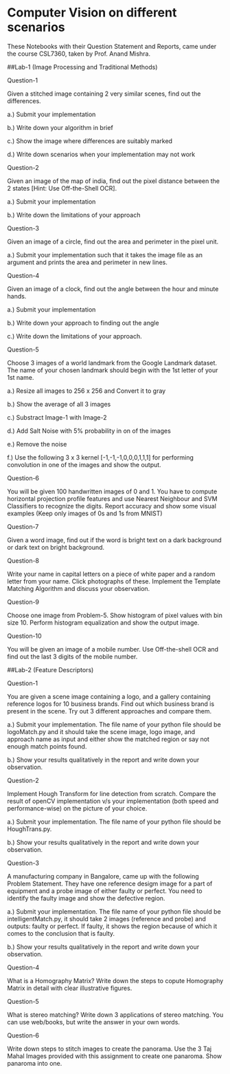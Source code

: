 # Computer Vision on different scenarios

These Notebooks with their Question Statement and Reports, came under the course CSL7360, taken by Prof. Anand Mishra.

##Lab-1 (Image Processing and Traditional Methods)

Question-1

Given a stitched image containing 2 very similar scenes, find out the differences.

a.) Submit your implementation

b.) Write down your algorithm in brief

c.) Show the image where differences are suitably marked

d.) Write down scenarios when your implementation may not work

Question-2

Given an image of the map of india, find out the pixel distance between the 2 states [Hint: Use Off-the-Shell OCR].

a.) Submit your implementation

b.) Write down the limitations of your approach

Question-3

Given an image of a circle, find out the area and perimeter in the pixel unit.

a.) Submit your implementation such that it takes the image file as an argument and prints the area and perimeter in new lines.

Question-4

Given an image of a clock, find out the angle between the hour and minute hands.

a.) Submit your implementation

b.) Write down your approach to finding out the angle

c.) Write down the limitations of your approach.

Question-5

Choose 3 images of a world landmark from the Google Landmark dataset. The name of your chosen landmark should begin with the 1st letter of your 1st name.

a.) Resize all images to 256 x 256 and Convert it to gray

b.) Show the average of all 3 images

c.) Substract Image-1 with Image-2

d.) Add Salt Noise with 5% probability in on of the images

e.) Remove the noise

f.) Use the following 3 x 3 kernel [-1,-1,-1,0,0,0,1,1,1] for performing convolution in one of the images and show the output.

Question-6

You will be given 100 handwritten images of 0 and 1. You have to compute horizontal projection profile features and use Nearest Neighbour and SVM Classifiers to recognize the digits. Report accuracy and show some visual examples (Keep only images of 0s and 1s from MNIST)

Question-7

Given a word image, find out if the word is bright text on a dark background or dark text on bright background.

Question-8

Write your name in capital letters on a piece of white paper and a random letter from your name. Click photographs of these. Implement the Template Matching Algorithm and discuss your observation.

Question-9

Choose one image from Problem-5. Show histogram of pixel values with bin size 10. Perform histogram equalization and show the output image.

Question-10

You will be given an image of a mobile number. Use Off-the-shell OCR and find out the last 3 digits of the mobile number.

##Lab-2 (Feature Descriptors)

Question-1

You are given a scene image containing a logo, and a gallery containing reference logos for 10 business brands. Find out which business brand is present in the scene. Try out 3 different approaches and compare them.

a.) Submit your implementation. The file name of your python file should be logoMatch.py and it should take the scene image, logo image, and approach name as input and either show the matched region or say not enough match points found.

b.) Show your results qualitatively in the report and write down your observation.

Question-2

Implement Hough Transform for line detection from scratch. Compare the result of openCV implementation v/s your implementation (both speed and performance-wise) on the picture of your choice.

a.) Submit your implementation. The file name of your python file should be HoughTrans.py.

b.) Show your results qualitatively in the report and write down your observation.

Question-3

A manufacturing company in Bangalore, came up with the following Problem Statement. They have one reference desigm image for a part of equipment and a probe image of either faulty or perfect. You need to identify the faulty image and show the defective region.

a.) Submit your implementation. The file name of your python file should be intelligentMatch.py, it should take 2 images (reference and probe) and outputs: faulty or perfect. If faulty, it shows the region because of which it comes to the conclusion that is faulty.

b.) Show your results qualitatively in the report and write down your observation.

Question-4

What is a Homography Matrix? Write down the steps to copute Homography Matrix in detail with clear illustrative figures.

Question-5

What is stereo matching? Write down 3 applications of stereo matching. You can use web/books, but write the answer in your own words.

Question-6

Write down steps to stitch images to create the panorama. Use the 3 Taj Mahal Images provided with this assignment to create one panaroma. Show panaroma into one.
